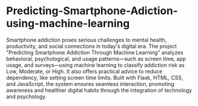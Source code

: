 # Predicting-Smartphone-Adiction-using-machine-learning
Smartphone addiction poses serious challenges to mental health, productivity, and social connections in today's digital era. The project "Predicting Smartphone Addiction Through Machine Learning" analyzes behavioral, psychological, and usage patterns—such as screen time, app usage, and surveys—using machine learning to classify addiction risk as Low, Moderate, or High. It also offers practical advice to reduce dependency, like setting screen time limits. Built with Flask, HTML, CSS, and JavaScript, the system ensures seamless interaction, promoting awareness and healthier digital habits through the integration of technology and psychology.
